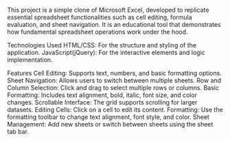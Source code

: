 This project is a simple clone of Microsoft Excel, developed to replicate essential spreadsheet functionalities such as cell editing, formula evaluation, and sheet navigation.
It is an educational tool that demonstrates how fundamental spreadsheet operations work under the hood.

Technologies Used
HTML/CSS: For the structure and styling of the application.
JavaScript(jQuery): For the interactive elements and logic implementation.

Features
Cell Editing: Supports text, numbers, and basic formatting options.
Sheet Navigation: Allows users to switch between multiple sheets.
Row and Column Selection: Click and drag to select multiple rows or columns.
Basic Formatting: Includes text alignment, bold, italic, font size, and color changes.
Scrollable Interface: The grid supports scrolling for larger datasets.
Editing Cells: Click on a cell to edit its content.
Formatting: Use the formatting toolbar to change text alignment, font style, and color.
Sheet Management: Add new sheets or switch between sheets using the sheet tab bar.
